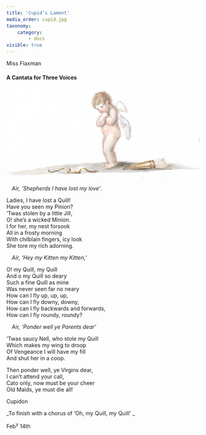 ```yaml
---
title: 'Cupid’s Lament'
media_order: cupid.jpg
taxonomy:
    category:
        - docs
visible: true
---
```


<div class="author">Miss Flaxman</div>

#### A Cantata for Three Voices

![](cupid.jpg?resize=400)
  
&emsp;_Air, ‘Shepherds I have lost my love’_.  
  
Ladies, I have lost a Quill!  
Have you seen my Pinion?  
’Twas stolen by a little Jill,  
O! she’s a wicked Minion.  
I for her, my nest forsook  
All in a frosty morning  
With chilblain fingers, icy look  
She tore my rich adorning.  
  
&emsp;_Air, ‘Hey my Kitten my Kitten,’_  
  
O! my Quill, my Quill  
And o my Quill so deary  
Such a fine Quill as mine  
Was never seen far no neary  
How can I fly up, up, up,  
How can I fly downy, downy,  
How can I fly backwards and forwards,  
How can I fly roundy, roundy?  
  
&emsp;_Air, ‘Ponder well ye Parents dear’_  
  
’Twas saucy Nell, who stole my Quill  
Which makes my wing to droop  
Of Vengeance I will have my fill  
And shut her in a coop.  
  
Then ponder well, ye Virgins dear,  
I can’t attend your call,  
Cato only, now must be your cheer  
Old Maids, ye must die all!  
  
Cupidon  
  
_To finish with a chorus of ‘Oh, my Quill, my Quill’ _ 
  
Feb<sup>y</sup> 14th